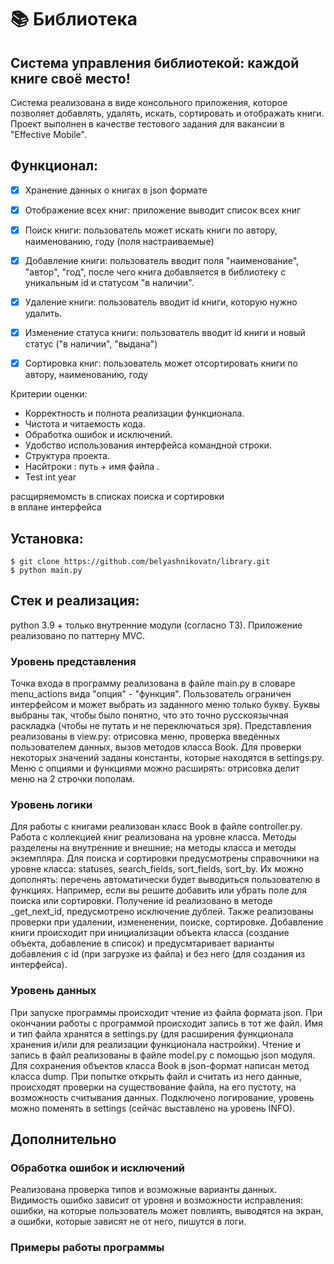# 📚 Библиотека
## Система управления библиотекой: каждой книге своё место!  
Система реализована в виде консольного приложения, которое позволяет добавлять, удалять, искать, сортировать и отображать книги. Проект выполнен в качестве тестового задания для вакансии в "Effective Mobile".

## Функционал:
- [x] Хранение данных о книгах в json формате
- [x] Отображение всех книг: приложение выводит список всех книг
- [x] Поиск книги: пользователь может искать книги по автору, наименованию, году (поля настраиваемые)
- [x] Добавление книги: пользователь вводит поля "наименование", "автор", "год", после чего книга добавляется в библиотеку с уникальным id и статусом "в наличии".
- [x] Удаление книги: пользователь вводит id книги, которую нужно удалить.
- [x] Изменение статуса книги: пользователь вводит id книги и новый статус ("в наличии", "выдана")
- [x] Сортировка книг: пользователь может отсортировать книги по автору, наименованию, году  


Критерии оценки:
- Корректность и полнота реализации функционала.
- Чистота и читаемость кода.
- Обработка ошибок и исключений.
- Удобство использования интерфейса командной строки.
- Структура проекта.
- Насйтроки : путь + имя файла .
- Test int year 

расщиряемомсть в списках поиска и сортировки  
в вплане интерфейса

## Установка:
```
$ git clone https://github.com/belyashnikovatn/library.git
$ python main.py
```

## Стек и реализация:
python 3.9 + только внутренние модули (согласно ТЗ). Приложение реализовано по паттерну MVC.

### Уровень представления
Точка входа в программу реализована в файле main.py в словаре menu_actions вида "опция" - "функция". Пользователь ограничен интерфейсом и может выбрать из заданного меню только букву. Буквы выбраны так, чтобы было понятно, что это точно русскоязычная раскладка (чтобы не путать и не переключаться зря). Представления реализованы в view.py: отрисовка меню, проверка введённых пользователем данных, вызов методов класса Book. Для проверки некоторых значений заданы константы, которые находятся в settings.py. Меню с опциями и функциями можно расширять: отрисовка делит меню на 2 строчки пополам.

### Уровень логики
Для работы с книгами реализован класс Book в файле controller.py. Работа с коллекцией книг реализована на уровне класса. Методы разделены на внутренние и внешние; на методы класса и методы экземпляра. Для поиска и сортировки предусмотрены справочники на уровне класса: statuses, search_fields, sort_fields, sort_by. Их можно дополнять: перечень автоматически будет выводиться пользователю в функциях. Например, если вы решите добавить или убрать поле для поиска или сортировки. Получение id реализовано в методе _get_next_id, предусмотрено исключение дублей. Также реализованы проверки при удалении, измененении, поиске, сортировке. Добавление книги происходит при инициализации объекта класса (создание объекта, добавление в список) и предусмтаривает варианты добавления с id (при загрузке из файла) и без него (для создания из интерфейса). 

### Уровень данных
При запуске программы происходит чтение из файла формата json. При окончании работы с программой происходит запись в тот же файл. Имя и тип файла хранятся в settings.py (для расширения функционала хранения и/или для реализации функционала настройки). Чтение и запись в файл реализованы в файле model.py с помощью json модуля. Для сохранения объектов класса Book в json-формат написан метод класса dump. При попытке открыть файл и считать из него данные, происходят проверки на существование файла, на его пустоту, на возможность считывания данных. Подключено логирование, уровень можно поменять в settings (сейчас выставлено на уровень INFO).


## Дополнительно

### Обработка ошибок и исключений
Реализована проверка типов и возможные варианты данных. Видимость ошибко зависит от уровня и возможности исправления: ошибки, на которые пользователь может повлиять, выводятся на экран, а ошибки, которые зависят не от него, пишутся в логи.

### Примеры работы программы

